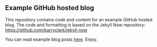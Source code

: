 ## Example GitHub hosted blog

This repository contains code and content for an example GitHub hosted blog. The code and formatting is based on the 
Jekyll Now repository: <https://github.com/barryclark/jekyll-now>

You can read example blog posts [here](http://sj971.github.io). Enjoy.
